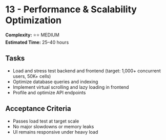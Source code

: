 # 13 - Performance & Scalability Optimization

**Complexity:** ⭐⭐ MEDIUM  
**Estimated Time:** 25–40 hours

## Tasks

- Load and stress test backend and frontend (target: 1,000+ concurrent users, 50K+ cells)
- Optimize database queries and indexing
- Implement virtual scrolling and lazy loading in frontend
- Profile and optimize API endpoints

## Acceptance Criteria

- Passes load test at target scale
- No major slowdowns or memory leaks
- UI remains responsive under heavy load

